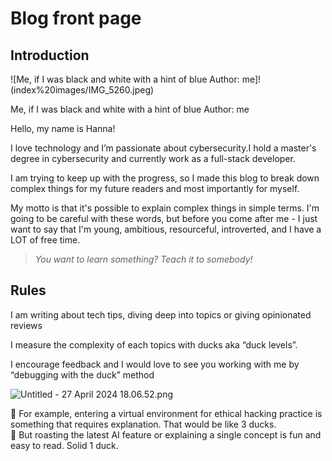 # Blog front page

## Introduction

![Me,  if I was black and white with a hint of blue
Author: me]!(index%20images/IMG_5260.jpeg)

Me,  if I was black and white with a hint of blue
Author: me

Hello, my name is Hanna!

I love technology and I’m passionate about cybersecurity.I hold a master's degree in cybersecurity and currently work as a full-stack developer.

I am trying to keep up with the progress, so I made this blog to break down complex things for my future readers and most importantly for myself.

My motto is that it's possible to explain complex things in simple terms. I'm going to be careful with these words, but before you come after me - I just want to say that I'm young, ambitious, resourceful, introverted, and I have a LOT of free time.

> *You want to learn something? Teach it to somebody!*
> 

## Rules

I am writing about tech tips, diving deep into topics or giving opinionated reviews

I measure the complexity of each topics with ducks aka “duck levels”. 

I encourage feedback and I would love to see you working with me by “debugging with the duck” method

![Untitled - 27 April 2024 18.06.52.png](Blog%20front%20page%205b017433af9e44f68d3d7d70699bdc90/Untitled_-_27_April_2024_18.06.52.png)

<aside>
🦆 For example, entering a virtual environment for ethical hacking practice is something that requires explanation. That would be like 3 ducks.

</aside>

<aside>
🦆 But roasting the latest AI feature or explaining a single concept is fun and easy to read. Solid 1 duck.

</aside>
